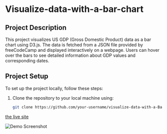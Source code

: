 # Visualize-data-with-a-bar-chart

## Project Description

This project visualizes US GDP (Gross Domestic Product) data as a bar chart using D3.js. The data is fetched from a JSON file provided by freeCodeCamp and displayed interactively on a webpage. Users can hover over the bars to see detailed information about GDP values and corresponding dates.

## Project Setup

To set up the project locally, follow these steps:

1. Clone the repository to your local machine using:
   ```bash
   git clone https://github.com/your-username/visualize-data-with-a-Bar-chart

[the live site](https://moezltifi.github.io/visualize-data-with-a-Bar-chart/)

![Demo Screenshot](images/1.png)



